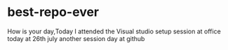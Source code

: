 # best-repo-ever
How is your day,Today I  attended the Visual studio setup session at office
today at 26th july another session day at github
